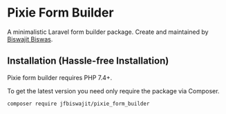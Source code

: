 Pixie Form Builder
=================

A minimalistic Laravel form builder package. Create and maintained by [Biswajit Biswas](https://github.com/jfBiswajit).

## Installation (Hassle-free Installation)

Pixie form builder requires PHP 7.4+. 

To get the latest version you need only require the package via Composer.
```
composer require jfbiswajit/pixie_form_builder
```

